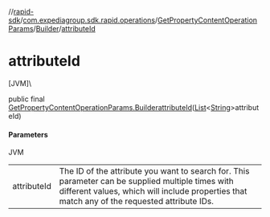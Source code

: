//[rapid-sdk](../../../../index.md)/[com.expediagroup.sdk.rapid.operations](../../index.md)/[GetPropertyContentOperationParams](../index.md)/[Builder](index.md)/[attributeId](attribute-id.md)

# attributeId

[JVM]\

public final [GetPropertyContentOperationParams.Builder](index.md)[attributeId](attribute-id.md)([List](https://docs.oracle.com/javase/8/docs/api/java/util/List.html)&lt;[String](https://docs.oracle.com/javase/8/docs/api/java/lang/String.html)&gt;attributeId)

#### Parameters

JVM

| | |
|---|---|
| attributeId | The ID of the attribute you want to search for. This parameter can be supplied multiple times with different values, which will include properties that match any of the requested attribute IDs. |
